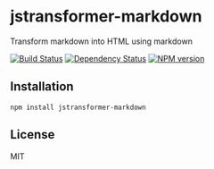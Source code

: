 # jstransformer-markdown

Transform markdown into HTML using markdown

[![Build Status](https://img.shields.io/travis/jstransformers/jstransformer-markdown/master.svg)](https://travis-ci.org/jstransformers/jstransformer-markdown)
[![Dependency Status](https://img.shields.io/gemnasium/jstransformers/jstransformer-markdown.svg)](https://gemnasium.com/jstransformers/jstransformer-markdown)
[![NPM version](https://img.shields.io/npm/v/jstransformer-markdown.svg)](https://www.npmjs.org/package/jstransformer-markdown)

## Installation

    npm install jstransformer-markdown

## License

  MIT
